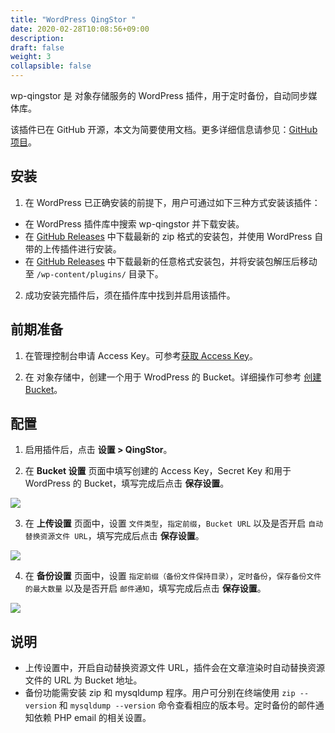 ```yaml
---
title: "WordPress QingStor "
date: 2020-02-28T10:08:56+09:00
description:
draft: false
weight: 3
collapsible: false
---
```


wp-qingstor 是 对象存储服务的 WordPress 插件，用于定时备份，自动同步媒体库。

该插件已在 GitHub 开源，本文为简要使用文档。更多详细信息请参见：[GitHub 项目](https://github.com/yunify/wp-qingstor)。

## 安装

1. 在 WordPress 已正确安装的前提下，用户可通过如下三种方式安装该插件：

  - 在 WordPress 插件库中搜索 wp-qingstor 并下载安装。
  - 在 [GitHub Releases](https://github.com/yunify/wp-qingstor/releases) 中下载最新的 zip 格式的安装包，并使用 WordPress 自带的上传插件进行安装。
  - 在 [GitHub Releases](https://github.com/yunify/wp-qingstor/releases) 中下载最新的任意格式安装包，并将安装包解压后移动至 `/wp-content/plugins/` 目录下。

2. 成功安装完插件后，须在插件库中找到并启用该插件。

## 前期准备

1. 在管理控制台申请 Access Key。可参考[获取 Access Key](/storage/object-storage/api/practices/signature/#获取-access-key)。

2. 在 对象存储中，创建一个用于 WrodPress 的 Bucket。详细操作可参考 [创建 Bucket](/storage/object-storage/manual/console/bucket_manage/basic_opt/#创建-bucket)。

## 配置

1. 启用插件后，点击 **设置 > QingStor**。

2. 在 **Bucket 设置** 页面中填写创建的 Access Key，Secret Key 和用于 WordPress 的 Bucket，填写完成后点击 **保存设置**。

![](wordpress_set_bucket.png)

3. 在 **上传设置** 页面中，设置 `文件类型`，`指定前缀`，`Bucket URL` 以及是否开启 `自动替换资源文件 URL`，填写完成后点击 **保存设置**。

![](wordpress_set_upload.png)

4. 在 **备份设置** 页面中，设置 `指定前缀（备份文件保持目录）`，`定时备份`，`保存备份文件的最大数量` 以及是否开启 `邮件通知`，填写完成后点击 **保存设置**。

![](wordpress_set_backup.png)


## 说明
- 上传设置中，开启自动替换资源文件 URL，插件会在文章渲染时自动替换资源文件的 URL 为 Bucket 地址。
- 备份功能需安装 zip 和 mysqldump 程序。用户可分别在终端使用 `zip --version` 和 `mysqldump --version` 命令查看相应的版本号。定时备份的邮件通知依赖 PHP email 的相关设置。
